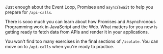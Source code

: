 Just enough about the Event Loop, Promises and `async`/`await` to help you prepare for `/api-calls`.

There is sooo much you can learn about how Promises and Asynchronous Programming work in JavaScript and the Web. What matters for you now is getting ready to fetch data from APIs and render it in your applications.

You won't find too many exercises in the final sections of `/isolate`. You can move on to `/api-calls` when you're ready to practice.

